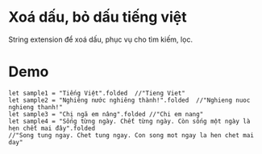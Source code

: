 # Xoá dấu, bỏ dấu tiếng việt
String extension để xoá dấu, phục vụ cho tìm kiếm, lọc.

# Demo
```
let sample1 = "Tiếng Việt".folded  //"Tieng Viet"
let sample2 = "Nghiêng nước nghiêng thành!".folded  //"Nghieng nuoc nghieng thanh!"
let sample3 = "Chị ngã em nâng".folded //"Chi em nang"
let sample4 = "Sống từng ngày. Chết từng ngày. Còn sống một ngày là hẹn chết mai đây".folded 
//"Song tung ngay. Chet tung ngay. Con song mot ngay la hen chet mai day"

```
